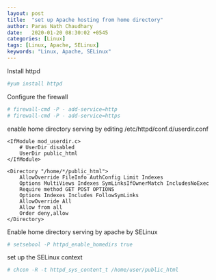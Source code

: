 ```yaml
---
layout: post
title:  "set up Apache hosting from home directory"
author: Paras Nath Chaudhary
date:   2020-01-20 08:30:02 +0545
categories: [Linux]
tags: [Linux, Apache, SELinux]
keywords: "Linux, Apache, SELinux"
---
```


Install httpd
```bash
#yum install httpd
```
Configure the firewall
```bash
# firewall-cmd -P - add-service=http
# firewall-cmd -P - add-service=https
```
enable home directory serving by editing /etc/httpd/conf.d/userdir.conf
```
<IfModule mod_userdir.c>
    # UserDir disabled
    UserDir public_html
</IfModule>

<Directory "/home/*/public_html">
    AllowOverride FileInfo AuthConfig Limit Indexes
    Options MultiViews Indexes SymLinksIfOwnerMatch IncludesNoExec
    Require method GET POST OPTIONS
    Options Indexes Includes FollowSymLinks
    AllowOverride All
    Allow from all
    Order deny,allow
</Directory>
```

Enable home directory serving by apache by SELinux
```bash
# setsebool -P httpd_enable_homedirs true
```

set up the SELinux context
```bash
# chcon -R -t httpd_sys_content_t /home/user/public_html
```